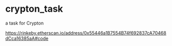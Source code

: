 # crypton_task
a task for Crypton

https://rinkeby.etherscan.io/address/0x55446a1B7554B74f692837cA70468dCca16385aA#code
